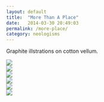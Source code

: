 ```yaml
---
layout: default
title:  "More Than A Place"
date:   2014-03-30 20:49:03
permalink: /more-place/
category: neologisms
---
```


<p class="lead">Graphite illstrations on cotton vellum.</p>
            
<div class="col-md-12">
<img class="img-responsive-cen" src="/imgs/handrawriting_14.jpg"></div>	
		

<div class="col-md-4">
		<img class="img-responsive-pad" src="/imgs/handrawriting_18.jpg">
</div>	
<div class="col-md-4">
<img class="img-responsive-pad" src="/imgs/handrawriting_19.jpg">
</div>
<div class="col-md-4">
<img class="img-responsive-pad" src="/imgs/handrawriting_20.jpg"></div>
<div class="col-md-12">
<img class="img-responsive-cen" src="/imgs/handrawriting_16.jpg"></div>	
		
		
<div class="col-md-12">
<img class="img-responsive-cen" src="/imgs/handrawriting_21.jpg"></div>


</div>
